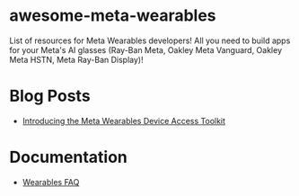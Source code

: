 # awesome-meta-wearables
List of resources for Meta Wearables developers! All you need to build apps for your Meta's AI glasses (Ray-Ban Meta, Oakley Meta Vanguard, Oakley Meta HSTN, Meta Ray-Ban Display)! 

# Blog Posts
- [Introducing the Meta Wearables Device Access Toolkit](https://developers.meta.com/blog/introducing-meta-wearables-device-access-toolkit)

# Documentation
- [Wearables FAQ](https://developers.meta.com/wearables/faq/)
